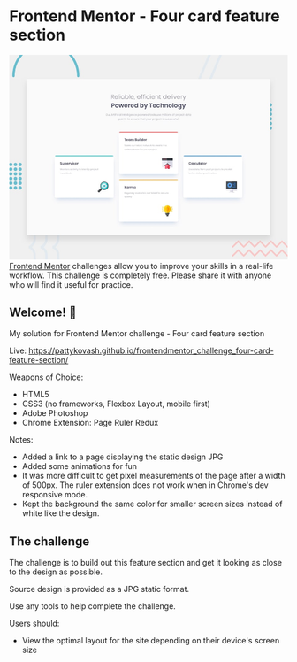 # Frontend Mentor - Four card feature section

![Design preview for the Four card feature section coding challenge](./design/desktop-preview.jpg)
[Frontend Mentor](https://www.frontendmentor.io) challenges allow you to improve your skills in a real-life workflow.
This challenge is completely free. Please share it with anyone who will find it useful for practice.

## Welcome! 👋

My solution for Frontend Mentor challenge - Four card feature section

Live: https://pattykovash.github.io/frontendmentor_challenge_four-card-feature-section/

Weapons of Choice:

- HTML5
- CSS3 (no frameworks, Flexbox Layout, mobile first)
- Adobe Photoshop
- Chrome Extension: Page Ruler Redux

Notes:

- Added a link to a page displaying the static design JPG
- Added some animations for fun
- It was more difficult to get pixel measurements of the page after a width of 500px. The ruler extension does not work when in Chrome's dev responsive mode.
- Kept the background the same color for smaller screen sizes instead of white like the design.

## The challenge

The challenge is to build out this feature section and get it looking as close to the design as possible.

Source design is provided as a JPG static format.

Use any tools to help complete the challenge.

Users should:

- View the optimal layout for the site depending on their device's screen size
